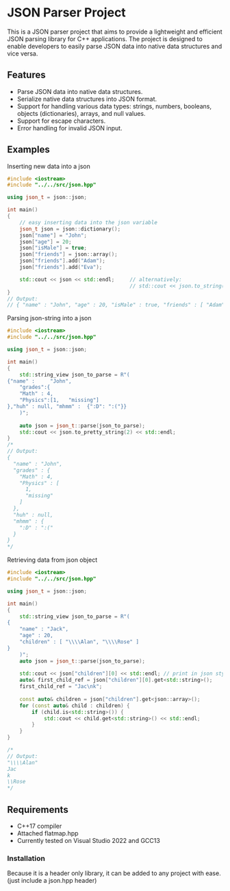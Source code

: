 # JSON Parser Project

This is a JSON parser project that aims to provide a lightweight and efficient JSON parsing library for C++ applications. The project is designed to enable developers to easily parse JSON data into native data structures and vice versa.

## Features

- Parse JSON data into native data structures.
- Serialize native data structures into JSON format.
- Support for handling various data types: strings, numbers, booleans, objects (dictionaries), arrays, and null values.
- Support for escape characters.
- Error handling for invalid JSON input.

## Examples
Inserting new data into a json
```cpp
#include <iostream>
#include "../../src/json.hpp"

using json_t = json::json;

int main()
{
    // easy inserting data into the json variable
    json_t json = json::dictionary();
    json["name"] = "John";
    json["age"] = 20;
    json["isMale"] = true;
    json["friends"] = json::array();
    json["friends"].add("Adam");
    json["friends"].add("Eva");

    std::cout << json << std::endl;     // alternatively:
                                        // std::cout << json.to_string() << std::endl;
}
// Output:
// { "name" : "John", "age" : 20, "isMale" : true, "friends" : [ "Adam", "Eva" ] }
```
Parsing json-string into a json
```cpp
#include <iostream>
#include "../../src/json.hpp"

using json_t = json::json;

int main()
{
    std::string_view json_to_parse = R"(
{"name" :     "John",
    "grades":{
    "Math" : 4,
    "Physics":[1,   "missing"]
},"huh" : null, "mhmm" :  {":D": ":("}}
    )";
    
    auto json = json_t::parse(json_to_parse);
    std::cout << json.to_pretty_string(2) << std::endl; 
}
/*
// Output:
{
  "name" : "John",
  "grades" : {
    "Math" : 4,
    "Physics" : [
      1,
      "missing"
    ]
  },
  "huh" : null,
  "mhmm" : {
    ":D" : ":("
  }
}
*/
```
Retrieving data from json object
```cpp
#include <iostream> 
#include "../../src/json.hpp"

using json_t = json::json;

int main()
{
    std::string_view json_to_parse = R"(
{
    "name" : "Jack",
    "age" : 20,
    "children" : [ "\\\\Alan", "\\\\Rose" ]
}
    )";
    auto json = json_t::parse(json_to_parse);
    
    std::cout << json["children"][0] << std::endl; // print in json style
    auto& first_child_ref = json["children"][0].get<std::string>();
    first_child_ref = "Jac\nk";
    
    const auto& children = json["children"].get<json::array>();
    for (const auto& child : children) {
        if (child.is<std::string>()) {
            std::cout << child.get<std::string>() << std::endl;
        }
    }
}

/*
// Output:
"\\\\Alan"
Jac
k
\\Rose
*/
```

## Requirements

- C++17 compiler
- Attached flatmap.hpp
- Currently tested on Visual Studio 2022 and GCC13

### Installation

Because it is a header only library, it can be added to any project with ease.
(just include a json.hpp header)
